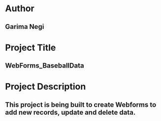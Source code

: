# Author
## Garima Negi

# Project Title
## WebForms_BaseballData

# Project Description
## This project is being built to create Webforms to add new records, update and delete data.
